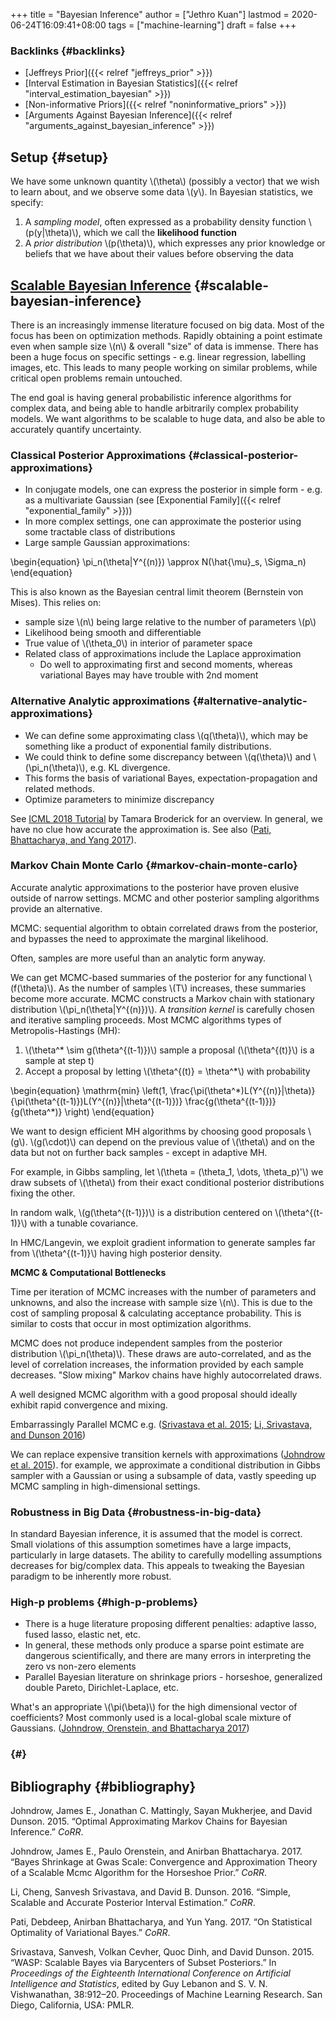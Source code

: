 +++
title = "Bayesian Inference"
author = ["Jethro Kuan"]
lastmod = 2020-06-24T16:09:41+08:00
tags = ["machine-learning"]
draft = false
+++

### Backlinks {#backlinks}

- [Jeffreys Prior]({{< relref "jeffreys_prior" >}})
- [Interval Estimation in Bayesian Statistics]({{< relref "interval_estimation_bayesian" >}})
- [Non-informative Priors]({{< relref "noninformative_priors" >}})
- [Arguments Against Bayesian Inference]({{< relref "arguments_against_bayesian_inference" >}})

## Setup {#setup}

We have some unknown quantity \\(\theta\\) (possibly a vector) that we
wish to learn about, and we observe some data \\(y\\). In Bayesian
statistics, we specify:

1.  A _sampling model_, often expressed as a probability density
    function \\(p(y|\theta)\\), which we call the **likelihood function**
2.  A _prior distribution_ \\(p(\theta)\\), which expresses any prior
    knowledge or beliefs that we have about their values before
    observing the data

## [Scalable Bayesian Inference](https://videoken.com/embed/0HXpnG%5FWnlI) {#scalable-bayesian-inference}

There is an increasingly immense literature focused on big data. Most
of the focus has been on optimization methods. Rapidly obtaining a
point estimate even when sample size \\(n\\) & overall "size" of data is
immense. There has been a huge focus on specific settings - e.g.
linear regression, labelling images, etc. This leads to many people
working on similar problems, while critical open problems remain
untouched.

The end goal is having general probabilistic inference algorithms for
complex data, and being able to handle arbitrarily complex probability models.
We want algorithms to be scalable to huge data, and also be able to
accurately quantify uncertainty.

### Classical Posterior Approximations {#classical-posterior-approximations}

- In conjugate models, one can express the posterior in simple form -
  e.g. as a multivariate Gaussian (see [Exponential Family]({{< relref "exponential_family" >}}))
- In more complex settings, one can approximate the posterior using
  some tractable class of distributions
- Large sample Gaussian approximations:

\begin{equation}
\pi_n(\theta|Y^{(n)}) \approx N(\hat{\mu}\_s, \Sigma_n)
\end{equation}

This is also known as the Bayesian central limit theorem (Bernstein
von Mises). This relies on:

- sample size \\(n\\) being large relative to the number of parameters
  \\(p\\)
- Likelihood being smooth and differentiable
- True value of \\(\theta_0\\) in interior of parameter space
- Related class of approximations include the Laplace approximation
  - Do well to approximating first and second moments, whereas
    variational Bayes may have trouble with 2nd moment

### Alternative Analytic approximations {#alternative-analytic-approximations}

- We can define some approximating class \\(q(\theta)\\), which may be
  something like a product of exponential family distributions.
- We could think to define some discrepancy between \\(q(\theta)\\) and
  \\(\pi_n(\theta)\\), e.g. KL divergence.
- This forms the basis of variational Bayes, expectation-propagation
  and related methods.
- Optimize parameters to minimize discrepancy

See [ICML 2018 Tutorial](http://www.tamarabroderick.com/tutorial%5F2018%5Ficml.html) by Tamara Broderick for an overview. In
general, we have no clue how accurate the approximation is. See also
([Pati, Bhattacharya, and Yang 2017](#org2493422)).

### Markov Chain Monte Carlo {#markov-chain-monte-carlo}

Accurate analytic approximations to the posterior have proven elusive
outside of narrow settings. MCMC and other posterior sampling
algorithms provide an alternative.

MCMC: sequential algorithm to obtain correlated draws from the
posterior, and bypasses the need to approximate the marginal
likelihood.

Often, samples are more useful than an analytic form anyway.

We can get MCMC-based summaries of the posterior for any functional
\\(f(\theta)\\). As the number of samples \\(T\\) increases, these summaries
become more accurate. MCMC constructs a Markov chain with stationary
distribution \\(\pi_n(\theta|Y^{(n)})\\). A _transition kernel_ is carefully
chosen and iterative sampling proceeds. Most MCMC algorithms types of
Metropolis-Hastings (MH):

1.  \\(\theta^\* \sim g(\theta^{(t-1)})\\) sample a proposal
    (\\(\theta^{(t)}\\) is a sample at step t)
2.  Accept a proposal by letting \\(\theta^{(t)} = \theta^\*\\) with
    probability

\begin{equation}
\mathrm{min} \left(1, \frac{\pi(\theta^\*)L(Y^{(n)}|\theta)}{\pi(\theta^{(t-1)})L(Y^{(n)}|\theta^{(t-1)})} \frac{g(\theta^{(t-1)})}{g(\theta^\*)} \right)
\end{equation}

We want to design efficient MH algorithms by choosing good proposals
\\(g\\). \\(g(\cdot)\\) can depend on the previous value of \\(\theta\\) and on
the data but not on further back samples - except in adaptive MH.

For example, in Gibbs sampling, let \\(\theta = (\theta_1, \dots,
\theta_p)'\\) we draw subsets of \\(\theta\\) from their exact conditional
posterior distributions fixing the other.

In random walk, \\(g(\theta^{(t-1)})\\) is a distribution centered on
\\(\theta^{(t-1)}\\) with a tunable covariance.

In HMC/Langevin, we exploit gradient information to generate samples
far from \\(\theta^{(t-1)}\\) having high posterior density.

**MCMC & Computational Bottlenecks**

Time per iteration of MCMC increases with the number of parameters and
unknowns, and also the increase with sample size \\(n\\). This is due to
the cost of sampling proposal & calculating acceptance probability.
This is similar to costs that occur in most optimization algorithms.

MCMC does not produce independent samples from the posterior
distribution \\(\pi_n(\theta)\\). These draws are auto-correlated, and as the
level of correlation increases, the information provided by each
sample decreases. "Slow mixing" Markov chains have highly
autocorrelated draws.

A well designed MCMC algorithm with a good proposal should ideally
exhibit rapid convergence and mixing.

Embarrassingly Parallel MCMC e.g. ([Srivastava et al. 2015](#org03332a8); [Li, Srivastava, and Dunson 2016](#org9fc8a83))

We can replace expensive transition kernels with approximations ([Johndrow et al. 2015](#orgf7eb118)). for
example, we approximate a conditional distribution in Gibbs sampler
with a Gaussian or using a subsample of data, vastly speeding up MCMC
sampling in high-dimensional settings.

### Robustness in Big Data {#robustness-in-big-data}

In standard Bayesian inference, it is assumed that the model is
correct. Small violations of this assumption sometimes have a large
impacts, particularly in large datasets. The ability to carefully
modelling assumptions decreases for big/complex data. This appeals to
tweaking the Bayesian paradigm to be inherently more robust.

### High-p problems {#high-p-problems}

- There is a huge literature proposing different penalties: adaptive
  lasso, fused lasso, elastic net, etc.
- In general, these methods only produce a sparse point estimate are
  dangerous scientifically, and there are many errors in interpreting
  the zero vs non-zero elements
- Parallel Bayesian literature on shrinkage priors - horseshoe,
  generalized double Pareto, Dirichlet-Laplace, etc.

What's an appropriate \\(\pi(\beta)\\) for the high dimensional vector of
coefficients? Most commonly used is a local-global scale mixture of
Gaussians. ([Johndrow, Orenstein, and Bhattacharya 2017](#org0938c10))

### {#}

## Bibliography {#bibliography}

<a id="orgf7eb118"></a>Johndrow, James E., Jonathan C. Mattingly, Sayan Mukherjee, and David Dunson. 2015. “Optimal Approximating Markov Chains for Bayesian Inference.” _CoRR_.

<a id="org0938c10"></a>Johndrow, James E., Paulo Orenstein, and Anirban Bhattacharya. 2017. “Bayes Shrinkage at Gwas Scale: Convergence and Approximation Theory of a Scalable Mcmc Algorithm for the Horseshoe Prior.” _CoRR_.

<a id="org9fc8a83"></a>Li, Cheng, Sanvesh Srivastava, and David B. Dunson. 2016. “Simple, Scalable and Accurate Posterior Interval Estimation.” _CoRR_.

<a id="org2493422"></a>Pati, Debdeep, Anirban Bhattacharya, and Yun Yang. 2017. “On Statistical Optimality of Variational Bayes.” _CoRR_.

<a id="org03332a8"></a>Srivastava, Sanvesh, Volkan Cevher, Quoc Dinh, and David Dunson. 2015. “WASP: Scalable Bayes via Barycenters of Subset Posteriors.” In _Proceedings of the Eighteenth International Conference on Artificial Intelligence and Statistics_, edited by Guy Lebanon and S. V. N. Vishwanathan, 38:912–20. Proceedings of Machine Learning Research. San Diego, California, USA: PMLR.
